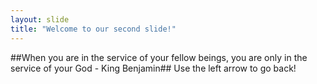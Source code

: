 ```yaml
---
layout: slide
title: "Welcome to our second slide!"
---
```

##When you are in the service of your fellow beings, you are only in the service of your God - King Benjamin##
Use the left arrow to go back!
